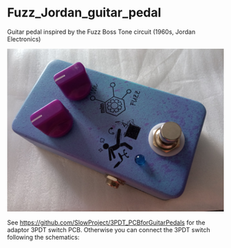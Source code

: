 # Fuzz_Jordan_guitar_pedal
Guitar pedal inspired by the Fuzz Boss Tone circuit (1960s, Jordan Electronics)

![alt text](https://github.com/SlowProject/Fuzz_Jordan_guitar_pedal/blob/main/pics/FuzzJordan-mlm-vs1.jpg)

See https://github.com/SlowProject/3PDT_PCBforGuitarPedals for the adaptor 3PDT switch PCB. Otherwise you can connect the 3PDT switch following the schematics:
